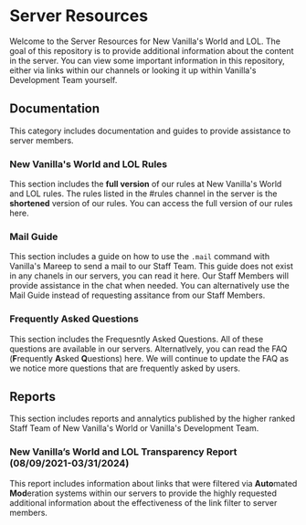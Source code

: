 # Server Resources
Welcome to the Server Resources for New Vanilla's World and LOL. The goal of this repository is to provide additional information about the content in the server. You can view some important information in this repository, either via links within our channels or looking it up within Vanilla's Development Team yourself.

## Documentation
This category includes documentation and guides to provide assistance to server members.

### New Vanilla's World and LOL Rules
This section includes the **full version** of our rules at New Vanilla's World and LOL rules. The rules listed in the #rules channel in the server is the **shortened** version of our rules. You can access the full version of our rules here.

### Mail Guide
This section includes a guide on how to use the `.mail` command with Vanilla's Mareep to send a mail to our Staff Team. This guide does not exist in any chanels in our servers, you can read it here. Our Staff Members will provide assistance in the chat when needed. You can alternatively use the Mail Guide instead of requesting assitance from our Staff Members.

### Frequently Asked Questions
This section includes the Frequesntly Asked Questions. All of these questions are available in our servers. Alternatlvely, you can read the FAQ (**F**requently **A**sked **Q**uestions) here. We will continue to update the FAQ as we notice more questions that are frequently asked by users.

## Reports
This section includes reports and annalytics published by the higher ranked Staff Team of New Vanilla's World or Vanilla's Development Team.

###  New Vanilla’s World and LOL Transparency Report (08/09/2021-03/31/2024)
This report includes information about links that were filtered via **Auto**mated **Mod**eration systems within our servers to provide the highly requested additional information about the effectiveness of the link filter to server members.
